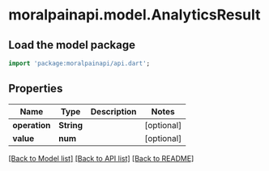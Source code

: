 # moralpainapi.model.AnalyticsResult

## Load the model package
```dart
import 'package:moralpainapi/api.dart';
```

## Properties
Name | Type | Description | Notes
------------ | ------------- | ------------- | -------------
**operation** | **String** |  | [optional] 
**value** | **num** |  | [optional] 

[[Back to Model list]](../README.md#documentation-for-models) [[Back to API list]](../README.md#documentation-for-api-endpoints) [[Back to README]](../README.md)


